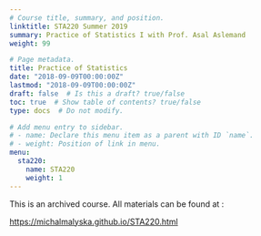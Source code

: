 ```yaml
---
# Course title, summary, and position.
linktitle: STA220 Summer 2019
summary: Practice of Statistics I with Prof. Asal Aslemand
weight: 99

# Page metadata.
title: Practice of Statistics
date: "2018-09-09T00:00:00Z"
lastmod: "2018-09-09T00:00:00Z"
draft: false  # Is this a draft? true/false
toc: true  # Show table of contents? true/false
type: docs  # Do not modify.

# Add menu entry to sidebar.
# - name: Declare this menu item as a parent with ID `name`.
# - weight: Position of link in menu.
menu:
  sta220:
    name: STA220
    weight: 1
---
```


This is an archived course. All materials can be found at :

https://michalmalyska.github.io/STA220.html
